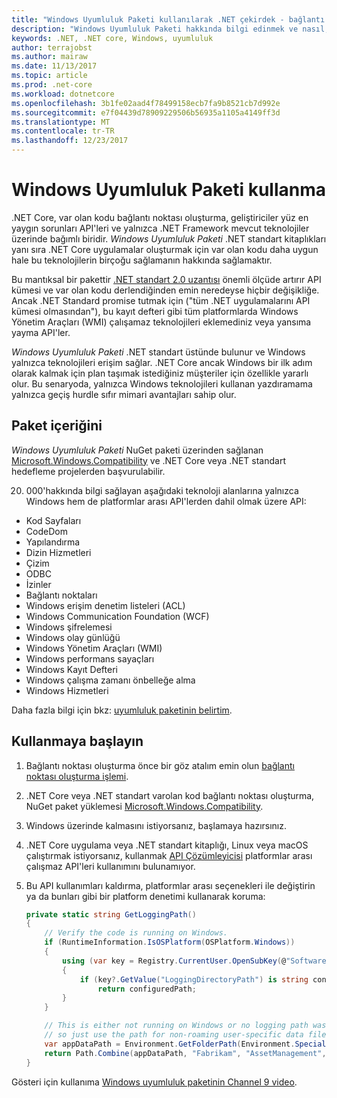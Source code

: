 ```yaml
---
title: "Windows Uyumluluk Paketi kullanılarak .NET çekirdek - bağlantı noktası oluşturma"
description: "Windows Uyumluluk Paketi hakkında bilgi edinmek ve nasıl, kullanabilir, .NET Core için var olan .NET Framework koda bağlantı noktası"
keywords: .NET, .NET core, Windows, uyumluluk
author: terrajobst
ms.author: mairaw
ms.date: 11/13/2017
ms.topic: article
ms.prod: .net-core
ms.workload: dotnetcore
ms.openlocfilehash: 3b1fe02aad4f78499158ecb7fa9b8521cb7d992e
ms.sourcegitcommit: e7f04439d78909229506b56935a1105a4149ff3d
ms.translationtype: MT
ms.contentlocale: tr-TR
ms.lasthandoff: 12/23/2017
---
```

# <a name="using-the-windows-compatibility-pack"></a>Windows Uyumluluk Paketi kullanma

.NET Core, var olan kodu bağlantı noktası oluşturma, geliştiriciler yüz en yaygın sorunları API'leri ve yalnızca .NET Framework mevcut teknolojiler üzerinde bağımlı biridir. *Windows Uyumluluk Paketi* .NET standart kitaplıkları yanı sıra .NET Core uygulamalar oluşturmak için var olan kodu daha uygun hale bu teknolojilerin birçoğu sağlamanın hakkında sağlamaktır.

Bu mantıksal bir pakettir [.NET standart 2.0 uzantısı](../whats-new/index.md#api-changes-and-library-support) önemli ölçüde artırır API kümesi ve var olan kodu derlendiğinden emin neredeyse hiçbir değişikliğe. Ancak .NET Standard promise tutmak için ("tüm .NET uygulamalarını API kümesi olmasından"), bu kayıt defteri gibi tüm platformlarda Windows Yönetim Araçları (WMI) çalışamaz teknolojileri eklemediniz veya yansıma yayma API'ler.

*Windows Uyumluluk Paketi* .NET standart üstünde bulunur ve Windows yalnızca teknolojileri erişim sağlar. .NET Core ancak Windows bir ilk adım olarak kalmak için plan taşımak istediğiniz müşteriler için özellikle yararlı olur. Bu senaryoda, yalnızca Windows teknolojileri kullanan yazdıramama yalnızca geçiş hurdle sıfır mimari avantajları sahip olur.

## <a name="package-contents"></a>Paket içeriğini

*Windows Uyumluluk Paketi* NuGet paketi üzerinden sağlanan [Microsoft.Windows.Compatibility](https://www.nuget.org/packages/Microsoft.Windows.Compatibility) ve .NET Core veya .NET standart hedefleme projelerden başvurulabilir.

20. 000'hakkında bilgi sağlayan aşağıdaki teknoloji alanlarına yalnızca Windows hem de platformlar arası API'lerden dahil olmak üzere API:

* Kod Sayfaları
* CodeDom
* Yapılandırma
* Dizin Hizmetleri
* Çizim
* ODBC
* İzinler
* Bağlantı noktaları
* Windows erişim denetim listeleri (ACL)
* Windows Communication Foundation (WCF)
* Windows şifrelemesi
* Windows olay günlüğü
* Windows Yönetim Araçları (WMI)
* Windows performans sayaçları
* Windows Kayıt Defteri
* Windows çalışma zamanı önbelleğe alma
* Windows Hizmetleri

Daha fazla bilgi için bkz: [uyumluluk paketinin belirtim](https://github.com/dotnet/designs/blob/master/accepted/compat-pack/compat-pack.md).

## <a name="get-started"></a>Kullanmaya başlayın

1. Bağlantı noktası oluşturma önce bir göz atalım emin olun [bağlantı noktası oluşturma işlemi](index.md).

2. .NET Core veya .NET standart varolan kod bağlantı noktası oluşturma, NuGet paket yüklemesi [Microsoft.Windows.Compatibility](https://www.nuget.org/packages/Microsoft.Windows.Compatibility).

3. Windows üzerinde kalmasını istiyorsanız, başlamaya hazırsınız.

4. .NET Core uygulama veya .NET standart kitaplığı, Linux veya macOS çalıştırmak istiyorsanız, kullanmak [API Çözümleyicisi](https://blogs.msdn.microsoft.com/dotnet/2017/10/31/introducing-api-analyzer/) platformlar arası çalışmaz API'leri kullanımını bulunamıyor.

5. Bu API kullanımları kaldırma, platformlar arası seçenekleri ile değiştirin ya da bunları gibi bir platform denetimi kullanarak koruma:

    ```csharp
    private static string GetLoggingPath()
    {
        // Verify the code is running on Windows.
        if (RuntimeInformation.IsOSPlatform(OSPlatform.Windows))
        {
            using (var key = Registry.CurrentUser.OpenSubKey(@"Software\Fabrikam\AssetManagement"))
            {
                if (key?.GetValue("LoggingDirectoryPath") is string configuredPath)
                    return configuredPath;
            }
        }

        // This is either not running on Windows or no logging path was configured,
        // so just use the path for non-roaming user-specific data files.
        var appDataPath = Environment.GetFolderPath(Environment.SpecialFolder.LocalApplicationData);
        return Path.Combine(appDataPath, "Fabrikam", "AssetManagement", "Logging");
    }
    ```

Gösteri için kullanıma [Windows uyumluluk paketinin Channel 9 video](https://channel9.msdn.com/Events/Connect/2017/T123).

